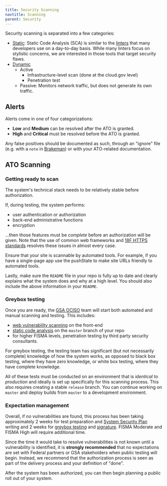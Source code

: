 ```yaml
---
title: Security Scanning
navtitle: Scanning
parent: Security
---
```


Security scanning is separated into a few categories:

* [Static](../static-analysis/): Static Code Analysis (SCA) is similar to the [linters](https://en.wikipedia.org/wiki/Lint_(software)) that many developers use on a day-to-day basis. While many linters focus on stylistic concerns, we are interested in those tools that target security flaws.
* [Dynamic](../dynamic-scanning/)
    * Active
        * Infrastructure-level scan (done at the cloud.gov level)
        * Penetration test
    * Passive: Monitors network traffic, but does not generate its own traffic.

## Alerts

Alerts come in one of four categorizations:

* **Low** and **Medium** can be resolved after the ATO is granted.
* **High** and **Critical** must be resolved before the ATO is granted.

Any false positives should be documented as such, through an "ignore" file (e.g. with a `note` in [Brakeman](http://brakemanscanner.org/docs/ignoring_false_positives/)) or with your ATO-related documentation.

## ATO Scanning

### Getting ready to scan

The system's technical stack needs to be relatively stable before authorization.

If, during testing, the system performs:

* user authentication or authorization
* back-end administrative functions
* encryption

...then those features must be *complete* before an authorization will be given. Note that the use of common web frameworks and [18F HTTPS standards](https://github.com/18F/https) resolves these issues in almost every case.

Ensure that your site is scannable by automated tools. For example, if you have a single-page app use the pushState to make site URLs friendly to automated tools.

Lastly, make sure the `README` file in your repo is fully up to date and clearly explains what the system does and why at a high level. You should also include the above information in your `README`.

### Greybox testing

Once you are ready, the [GSA OCISO](https://insite.gsa.gov/portal/content/527517) team will start both automated and manual scanning and testing. This includes:

* [web vulnerability scanning](../../security/dynamic-scanning/) on the front-end
* [static code analysis](../../security/static-analysis/) on the `master` branch of your repo
* for higher FISMA levels, penetration testing by third party security consultants.

For greybox testing, the testing team has significant (but not necessarily complete) knowledge of how the system works, as opposed to black box testing, where they have zero knowledge, or white box testing, where they have complete knowledge.

All of these tests must be conducted on an environment that is _identical to production_ and ideally is set up specifically for this scanning process. This also requires creating a stable `release` branch. You can continue working on `master` and deploy builds from `master` to a development environment.

### Expectation management

Overall, if *no* vulnerabilities are found, this process has been taking approximately 2 weeks for test preparation and [System Security Plan](../../ato/ssp/) writing and 2 weeks for [greybox testing](#greybox-testing) and [signature](../../ato/#step-6--authorize-the-system). FISMA Moderate and FISMA High will require additional time.

Since the time it would take to resolve vulnerabilities is not known until a vulnerability is identified, it is **strongly recommended** that no expectations are set with Federal partners or GSA stakeholders when public testing will begin. Instead, we recommend that the authorization process is seen as part of the delivery process and your definition of "done".

After the system has been authorized, you can then begin planning a public roll out of your system.
